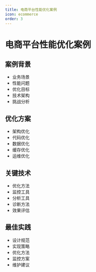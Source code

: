 ```yaml
---
title: 电商平台性能优化案例
icon: ecommerce
order: 3
---
```


# 电商平台性能优化案例

## 案例背景
- 业务场景
- 性能问题
- 优化目标
- 技术架构
- 挑战分析

## 优化方案
- 架构优化
- 代码优化
- 数据优化
- 缓存优化
- 运维优化

## 关键技术
- 优化方法
- 监控工具
- 分析工具
- 诊断方法
- 效果评估

## 最佳实践
- 设计规范
- 实现策略
- 优化方法
- 监控方案
- 维护建议
